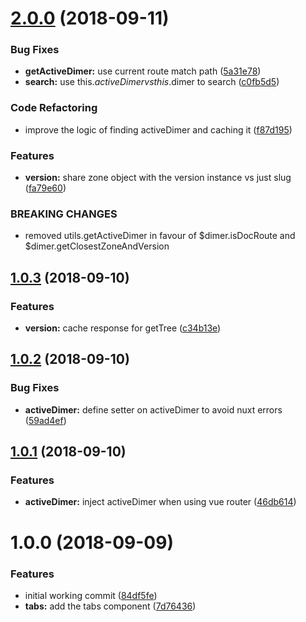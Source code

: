 <a name="2.0.0"></a>
# [2.0.0](https://github.com/dimerapp/dimer-vue/compare/v1.0.3...v2.0.0) (2018-09-11)


### Bug Fixes

* **getActiveDimer:** use current route match path ([5a31e78](https://github.com/dimerapp/dimer-vue/commit/5a31e78))
* **search:** use this.$activeDimer vs this.$dimer to search ([c0fb5d5](https://github.com/dimerapp/dimer-vue/commit/c0fb5d5))


### Code Refactoring

* improve the logic of finding activeDimer and caching it ([f87d195](https://github.com/dimerapp/dimer-vue/commit/f87d195))


### Features

* **version:** share zone object with the version instance vs just slug ([fa79e60](https://github.com/dimerapp/dimer-vue/commit/fa79e60))


### BREAKING CHANGES

* removed utils.getActiveDimer in favour of $dimer.isDocRoute and
$dimer.getClosestZoneAndVersion



<a name="1.0.3"></a>
## [1.0.3](https://github.com/dimerapp/dimer-vue/compare/v1.0.2...v1.0.3) (2018-09-10)


### Features

* **version:** cache response for getTree ([c34b13e](https://github.com/dimerapp/dimer-vue/commit/c34b13e))



<a name="1.0.2"></a>
## [1.0.2](https://github.com/dimerapp/dimer-vue/compare/v1.0.1...v1.0.2) (2018-09-10)


### Bug Fixes

* **activeDimer:** define setter on activeDimer to avoid nuxt errors ([59ad4ef](https://github.com/dimerapp/dimer-vue/commit/59ad4ef))



<a name="1.0.1"></a>
## [1.0.1](https://github.com/dimerapp/dimer-vue/compare/v1.0.0...v1.0.1) (2018-09-10)


### Features

* **activeDimer:** inject activeDimer when using vue router ([46db614](https://github.com/dimerapp/dimer-vue/commit/46db614))



<a name="1.0.0"></a>
# 1.0.0 (2018-09-09)


### Features

* initial working commit ([84df5fe](https://github.com/dimerapp/dimer-vue/commit/84df5fe))
* **tabs:** add the tabs component ([7d76436](https://github.com/dimerapp/dimer-vue/commit/7d76436))



